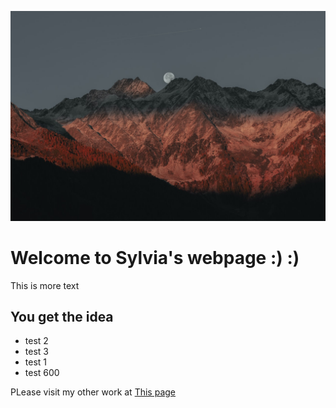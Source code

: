 ![header image](mountain.jpg)

# Welcome to Sylvia's webpage :) :)

This is more text

## You get the idea 

* test 2
* test 3
* test 1
* test 600

PLease visit my other work at [This page](https://sylviarani.github.io/Portfolio_assignment/)
